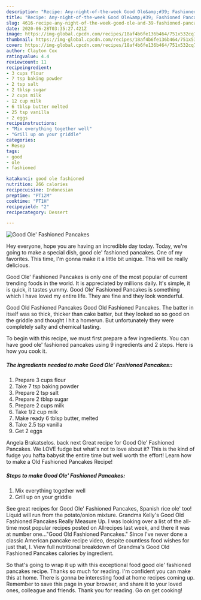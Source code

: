 ```yaml
---
description: "Recipe: Any-night-of-the-week Good Ole&amp;#39; Fashioned Pancakes"
title: "Recipe: Any-night-of-the-week Good Ole&amp;#39; Fashioned Pancakes"
slug: 4616-recipe-any-night-of-the-week-good-ole-and-39-fashioned-pancakes
date: 2020-06-28T03:35:27.421Z
image: https://img-global.cpcdn.com/recipes/18af4b6fe136b464/751x532cq70/good-ole-fashioned-pancakes-recipe-main-photo.jpg
thumbnail: https://img-global.cpcdn.com/recipes/18af4b6fe136b464/751x532cq70/good-ole-fashioned-pancakes-recipe-main-photo.jpg
cover: https://img-global.cpcdn.com/recipes/18af4b6fe136b464/751x532cq70/good-ole-fashioned-pancakes-recipe-main-photo.jpg
author: Clayton Cox
ratingvalue: 4.4
reviewcount: 11
recipeingredient:
- 3 cups flour
- 7 tsp baking powder
- 2 tsp salt
- 2 tblsp sugar
- 2 cups milk
- 12 cup milk
- 6 tblsp butter melted
- 25 tsp vanilla
- 2 eggs
recipeinstructions:
- "Mix everything together well"
- "Grill up on your griddle"
categories:
- Resep
tags:
- good
- ole
- fashioned

katakunci: good ole fashioned
nutrition: 266 calories
recipecuisine: Indonesian
preptime: "PT12M"
cooktime: "PT1H"
recipeyield: "2"
recipecategory: Dessert

---
```



![Good Ole&#39; Fashioned Pancakes](https://img-global.cpcdn.com/recipes/18af4b6fe136b464/751x532cq70/good-ole-fashioned-pancakes-recipe-main-photo.jpg)

Hey everyone, hope you are having an incredible day today. Today, we're going to make a special dish, good ole&#39; fashioned pancakes. One of my favorites. This time, I'm gonna make it a little bit unique. This will be really delicious.

Good Ole&#39; Fashioned Pancakes is only one of the most popular of current trending foods in the world. It is appreciated by millions daily. It's simple, it is quick, it tastes yummy. Good Ole&#39; Fashioned Pancakes is something which I have loved my entire life. They are fine and they look wonderful.

Good Old Fashioned Pancakes Good Old Fashioned Pancakes. The batter in itself was so thick, thicker than cake batter, but they looked so so good on the griddle and thought I hit a homerun. But unfortunately they were completely salty and chemical tasting.


To begin with this recipe, we must first prepare a few ingredients. You can have good ole&#39; fashioned pancakes using 9 ingredients and 2 steps. Here is how you cook it.

##### The ingredients needed to make Good Ole&#39; Fashioned Pancakes::

1. Prepare 3 cups flour
1. Take 7 tsp baking powder
1. Prepare 2 tsp salt
1. Prepare 2 tblsp sugar
1. Prepare 2 cups milk
1. Take 1/2 cup milk
1. Make ready 6 tblsp butter, melted
1. Take 2.5 tsp vanilla
1. Get 2 eggs


Angela Brakatselos. back next Great recipe for Good Ole&#39; Fashioned Pancakes. We LOVE fudge but what&#39;s not to love about it? This is the kind of fudge you hafta babysit the entire time but well worth the effort! Learn how to make a Old Fashioned Pancakes Recipe! 

##### Steps to make Good Ole&#39; Fashioned Pancakes:

1. Mix everything together well
1. Grill up on your griddle


See great recipes for Good Ole&#39; Fashioned Pancakes, Spanish rice ole&#39; too! Liquid will run from the potato/onion mixture. Grandma Kelly&#39;s Good Old Fashioned Pancakes Really Measure Up. I was looking over a list of the all-time most popular recipes posted on Allrecipes last week, and there it was at number one…&#34;Good Old Fashioned Pancakes.&#34; Since I&#39;ve never done a classic American pancake recipe video, despite countless food wishes for just that, I. View full nutritional breakdown of Grandma&#39;s Good Old Fashioned Pancakes calories by ingredient. 

So that's going to wrap it up with this exceptional food good ole&#39; fashioned pancakes recipe. Thanks so much for reading. I'm confident you can make this at home. There is gonna be interesting food at home recipes coming up. Remember to save this page in your browser, and share it to your loved ones, colleague and friends. Thank you for reading. Go on get cooking!
